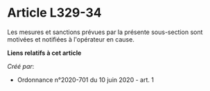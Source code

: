 # Article L329-34

Les mesures et sanctions prévues par la présente sous-section sont motivées et notifiées à l'opérateur en cause.

**Liens relatifs à cet article**

_Créé par_:

  - Ordonnance n°2020-701 du 10 juin 2020 - art. 1
